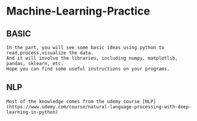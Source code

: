 # Machine-Learning-Practice

## BASIC

    In the part, you will see some basic ideas using python to read,process,visualize the data.
    And it will involve the libraries, including numpy, matplotlib, pandas, sklearn, etc.
    Hope you can find some useful instructions on your programs.

## NLP

    Most of the knowledge comes from the udemy course [NLP](https://www.udemy.com/course/natural-language-processing-with-deep-learning-in-python)
